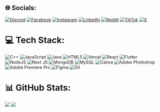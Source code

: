 ## 🌐 Socials:
[![Discord](https://img.shields.io/badge/Discord-%237289DA.svg?logo=discord&logoColor=white)](https://discord.gg/451049435279917056) [![Facebook](https://img.shields.io/badge/Facebook-%231877F2.svg?logo=Facebook&logoColor=white)](https://www.facebook.com/MJFiguer) [![Instagram](https://img.shields.io/badge/Instagram-%23E4405F.svg?logo=Instagram&logoColor=white)](https://instagram.com/mjmiiranda) [![LinkedIn](https://img.shields.io/badge/LinkedIn-%230077B5.svg?logo=linkedin&logoColor=white)](https://www.linkedin.com/in/matt-jerson-figueroa) [![Reddit](https://img.shields.io/badge/Reddit-%23FF4500.svg?logo=Reddit&logoColor=white)](https://reddit.com/user/Mixui_) [![TikTok](https://img.shields.io/badge/TikTok-%23000000.svg?logo=TikTok&logoColor=white)](https://tiktok.com/@Mixui_) [![X](https://img.shields.io/badge/X-black.svg?logo=X&logoColor=white)](https://x.com/@MatttJerson)


# 💻 Tech Stack:
![C++](https://img.shields.io/badge/c++-%2300599C.svg?style=for-the-badge&logo=c%2B%2B&logoColor=white) ![JavaScript](https://img.shields.io/badge/javascript-%23323330.svg?style=for-the-badge&logo=javascript&logoColor=%23F7DF1E) ![Java](https://img.shields.io/badge/java-%23ED8B00.svg?style=for-the-badge&logo=openjdk&logoColor=white) ![HTML5](https://img.shields.io/badge/html5-%23E34F26.svg?style=for-the-badge&logo=html5&logoColor=white) ![Vercel](https://img.shields.io/badge/vercel-%23000000.svg?style=for-the-badge&logo=vercel&logoColor=white) ![React](https://img.shields.io/badge/react-%2320232a.svg?style=for-the-badge&logo=react&logoColor=%2361DAFB) ![Flutter](https://img.shields.io/badge/Flutter-%2302569B.svg?style=for-the-badge&logo=Flutter&logoColor=white) ![NodeJS](https://img.shields.io/badge/node.js-6DA55F?style=for-the-badge&logo=node.js&logoColor=white) ![Next JS](https://img.shields.io/badge/Next-black?style=for-the-badge&logo=next.js&logoColor=white) ![MongoDB](https://img.shields.io/badge/MongoDB-%234ea94b.svg?style=for-the-badge&logo=mongodb&logoColor=white) ![MySQL](https://img.shields.io/badge/mysql-4479A1.svg?style=for-the-badge&logo=mysql&logoColor=white) ![Canva](https://img.shields.io/badge/Canva-%2300C4CC.svg?style=for-the-badge&logo=Canva&logoColor=white) ![Adobe Photoshop](https://img.shields.io/badge/adobe%20photoshop-%2331A8FF.svg?style=for-the-badge&logo=adobe%20photoshop&logoColor=white) ![Adobe Premiere Pro](https://img.shields.io/badge/Adobe%20Premiere%20Pro-9999FF.svg?style=for-the-badge&logo=Adobe%20Premiere%20Pro&logoColor=white) ![Figma](https://img.shields.io/badge/figma-%23F24E1E.svg?style=for-the-badge&logo=figma&logoColor=white) ![Git](https://img.shields.io/badge/git-%23F05033.svg?style=for-the-badge&logo=git&logoColor=white)
# 📊 GitHub Stats:
![](https://github-readme-stats.vercel.app/api?username=MattJerson&theme=dark&hide_border=false&include_all_commits=false&count_private=false) ![](https://github-readme-streak-stats.herokuapp.com/?user=MattJerson&theme=dark&hide_border=false)<br/>
